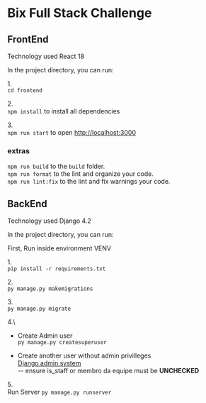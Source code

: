 # Bix Full Stack Challenge

## FrontEnd
Technology used React 18

In the project directory, you can run:

1.\
``` cd frontend ```

2.\
```npm install``` to install all dependencies

3.\
```npm run start``` to open [http://localhost:3000](http://localhost:3000)

### extras
`npm run build` to the `build` folder.\
`npm run format` to the lint and organize your code.\
`npm run lint:fix` to the lint and fix warnings your code.


## BackEnd
Technology used Django 4.2

In the project directory, you can run:

First, Run inside environment VENV

1.\
```pip install -r requirements.txt```


2.\
```py manage.py makemigrations```


3.\
```py manage.py migrate```

4.\
- Create Admin user\
```py manage.py createsuperuser```

- Create another user without admin privilleges\
[Django admin system](http://localhost:4000/admin)\
-- ensure is_staff or membro da equipe must be **UNCHECKED**

5.\
Run Server ```py manage.py runserver```
